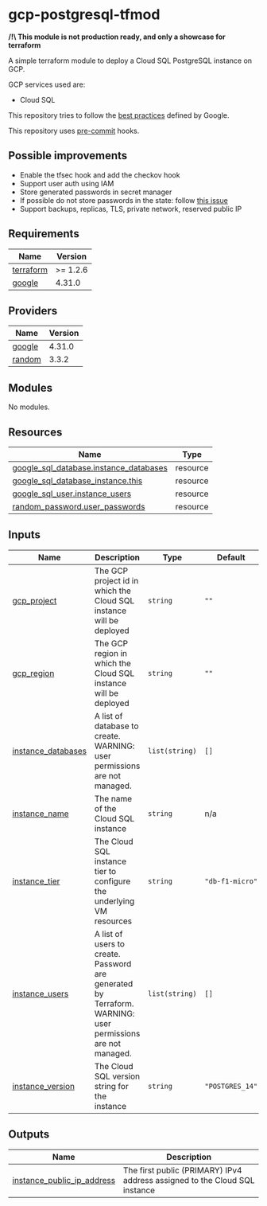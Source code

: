 # gcp-postgresql-tfmod

**/!\ This module is not production ready, and only a showcase for terraform**

A simple terraform module to deploy a Cloud SQL PostgreSQL instance on GCP.

GCP services used are:
- Cloud SQL

This repository tries to follow the [best practices](https://cloud.google.com/docs/terraform/best-practices-for-terraform) defined by Google.

This repository uses [pre-commit](https://pre-commit.com/) hooks.

## Possible improvements

- Enable the tfsec hook and add the checkov hook
- Support user auth using IAM 
- Store generated passwords in secret manager
- If possible do not store passwords in the state: follow [this issue](https://github.com/hashicorp/terraform/issues/30469)
- Support backups, replicas, TLS, private network, reserved public IP

<!-- BEGINNING OF PRE-COMMIT-TERRAFORM DOCS HOOK -->
## Requirements

| Name | Version |
|------|---------|
| <a name="requirement_terraform"></a> [terraform](#requirement\_terraform) | >= 1.2.6 |
| <a name="requirement_google"></a> [google](#requirement\_google) | 4.31.0 |

## Providers

| Name | Version |
|------|---------|
| <a name="provider_google"></a> [google](#provider\_google) | 4.31.0 |
| <a name="provider_random"></a> [random](#provider\_random) | 3.3.2 |

## Modules

No modules.

## Resources

| Name | Type |
|------|------|
| [google_sql_database.instance_databases](https://registry.terraform.io/providers/hashicorp/google/4.31.0/docs/resources/sql_database) | resource |
| [google_sql_database_instance.this](https://registry.terraform.io/providers/hashicorp/google/4.31.0/docs/resources/sql_database_instance) | resource |
| [google_sql_user.instance_users](https://registry.terraform.io/providers/hashicorp/google/4.31.0/docs/resources/sql_user) | resource |
| [random_password.user_passwords](https://registry.terraform.io/providers/hashicorp/random/latest/docs/resources/password) | resource |

## Inputs

| Name | Description | Type | Default | Required |
|------|-------------|------|---------|:--------:|
| <a name="input_gcp_project"></a> [gcp\_project](#input\_gcp\_project) | The GCP project id in which the Cloud SQL instance will be deployed | `string` | `""` | no |
| <a name="input_gcp_region"></a> [gcp\_region](#input\_gcp\_region) | The GCP region in which the Cloud SQL instance will be deployed | `string` | `""` | no |
| <a name="input_instance_databases"></a> [instance\_databases](#input\_instance\_databases) | A list of database to create. WARNING: user permissions are not managed. | `list(string)` | `[]` | no |
| <a name="input_instance_name"></a> [instance\_name](#input\_instance\_name) | The name of the Cloud SQL instance | `string` | n/a | yes |
| <a name="input_instance_tier"></a> [instance\_tier](#input\_instance\_tier) | The Cloud SQL instance tier to configure the underlying VM resources | `string` | `"db-f1-micro"` | no |
| <a name="input_instance_users"></a> [instance\_users](#input\_instance\_users) | A list of users to create. Password are generated by Terraform. WARNING: user permissions are not managed. | `list(string)` | `[]` | no |
| <a name="input_instance_version"></a> [instance\_version](#input\_instance\_version) | The Cloud SQL version string for the instance | `string` | `"POSTGRES_14"` | no |

## Outputs

| Name | Description |
|------|-------------|
| <a name="output_instance_public_ip_address"></a> [instance\_public\_ip\_address](#output\_instance\_public\_ip\_address) | The first public (PRIMARY) IPv4 address assigned to the Cloud SQL instance |
<!-- END OF PRE-COMMIT-TERRAFORM DOCS HOOK -->
